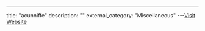 ---
title: "acunniffe"
description: ""
external_category: "Miscellaneous"
---[Visit Website](https://github.com/acunniffe)

